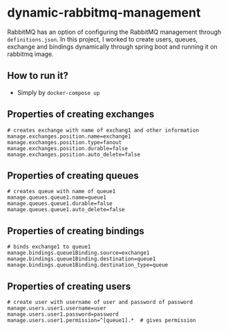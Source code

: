 # dynamic-rabbitmq-management
RabbitMQ has an option of configuring the RabbitMQ management through `definitions.json`. In this project, I worked to create users, queues, exchange and bindings dynamically through spring boot and running it on rabbitmq image.

## How to run it?
- Simply by `docker-compose up`

## Properties of creating exchanges
```
# creates exchange with name of exchang1 and other information
manage.exchanges.position.name=exchange1
manage.exchanges.position.type=fanout
manage.exchanges.position.durable=false
manage.exchanges.position.auto_delete=false
```

## Properties of creating queues
```
# creates queue with name of queue1
manage.queues.queue1.name=queue1
manage.queues.queue1.durable=false
manage.queues.queue1.auto_delete=false
```

## Properties of creating bindings
```
# binds exchange1 to queue1
manage.bindings.queue1Binding.source=exchange1
manage.bindings.queue1Binding.destination=queue1
manage.bindings.queue1Binding.destination_type=queue
```

## Properties of creating users
```
# create user with username of user and password of password
manage.users.user1.username=user
manage.users.user1.password=password
manage.users.user1.permission=^[queue1].*  # gives permission
```
